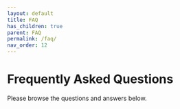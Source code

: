 ```yaml
---
layout: default
title: FAQ
has_children: true
parent: FAQ
permalink: /faq/
nav_order: 12
---
```


# Frequently Asked Questions

Please browse the questions and answers below.

